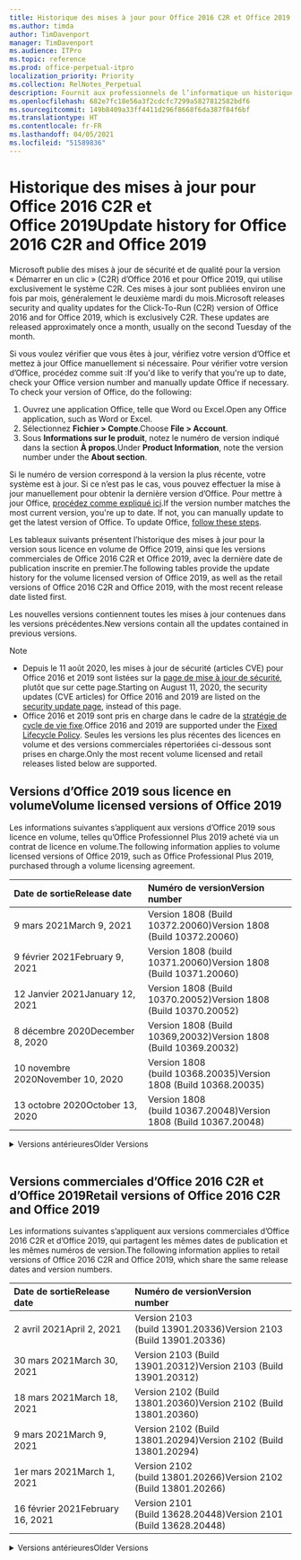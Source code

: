 ```yaml
---
title: Historique des mises à jour pour Office 2016 C2R et Office 2019
ms.author: timda
author: TimDavenport
manager: TimDavenport
ms.audience: ITPro
ms.topic: reference
ms.prod: office-perpetual-itpro
localization_priority: Priority
ms.collection: RelNotes_Perpetual
description: Fournit aux professionnels de l’informatique un historique des mises à jour pour les versions perpétuelles d’Office 2016 et 2019 qui utilisent la technologie « Démarrer en un clic » (C2R)
ms.openlocfilehash: 682e7fc18e56a3f2cdcfc7299a5827812582bdf6
ms.sourcegitcommit: 149b8409a33ff4411d296f8668f6da387f84f6bf
ms.translationtype: HT
ms.contentlocale: fr-FR
ms.lasthandoff: 04/05/2021
ms.locfileid: "51589836"
---
```

# <a name="update-history-for-office-2016-c2r-and-office-2019"></a><span data-ttu-id="964b2-103">Historique des mises à jour pour Office 2016 C2R et Office 2019</span><span class="sxs-lookup"><span data-stu-id="964b2-103">Update history for Office 2016 C2R and Office 2019</span></span>

<span data-ttu-id="964b2-p101">Microsoft publie des mises à jour de sécurité et de qualité pour la version « Démarrer en un clic » (C2R) d’Office 2016 et pour Office 2019, qui utilise exclusivement le système C2R. Ces mises à jour sont publiées environ une fois par mois, généralement le deuxième mardi du mois.</span><span class="sxs-lookup"><span data-stu-id="964b2-p101">Microsoft releases security and quality updates for the Click-To-Run (C2R) version of Office 2016 and for Office 2019, which is exclusively C2R. These updates are released approximately once a month, usually on the second Tuesday of the month.</span></span>

<span data-ttu-id="964b2-p102">Si vous voulez vérifier que vous êtes à jour, vérifiez votre version d’Office et mettez à jour Office manuellement si nécessaire. Pour vérifier votre version d’Office, procédez comme suit :</span><span class="sxs-lookup"><span data-stu-id="964b2-p102">If you'd like to verify that you're up to date, check your Office version number and manually update Office if necessary. To check your version of Office, do the following:</span></span>

  1.    <span data-ttu-id="964b2-108">Ouvrez une application Office, telle que Word ou Excel.</span><span class="sxs-lookup"><span data-stu-id="964b2-108">Open any Office application, such as Word or Excel.</span></span>
  2.    <span data-ttu-id="964b2-109">Sélectionnez **Fichier > Compte**.</span><span class="sxs-lookup"><span data-stu-id="964b2-109">Choose **File > Account**.</span></span>
  3.    <span data-ttu-id="964b2-110">Sous **Informations sur le produit**, notez le numéro de version indiqué dans la section **À propos**.</span><span class="sxs-lookup"><span data-stu-id="964b2-110">Under **Product Information**, note the version number under the **About section**.</span></span>

<span data-ttu-id="964b2-p103">Si le numéro de version correspond à la version la plus récente, votre système est à jour. Si ce n’est pas le cas, vous pouvez effectuer la mise à jour manuellement pour obtenir la dernière version d’Office. Pour mettre à jour Office, [procédez comme expliqué ici](https://support.office.com/article/2ab296f3-7f03-43a2-8e50-46de917611c5).</span><span class="sxs-lookup"><span data-stu-id="964b2-p103">If the version number matches the most current version, you're up to date. If not, you can manually update to get the latest version of Office. To update Office, [follow these steps](https://support.office.com/article/2ab296f3-7f03-43a2-8e50-46de917611c5).</span></span>


<span data-ttu-id="964b2-114">Les tableaux suivants présentent l’historique des mises à jour pour la version sous licence en volume de Office 2019, ainsi que les versions commerciales de Office 2016 C2R et Office 2019, avec la dernière date de publication inscrite en premier.</span><span class="sxs-lookup"><span data-stu-id="964b2-114">The following tables provide the update history for the volume licensed version of Office 2019, as well as the retail versions of Office 2016 C2R and Office 2019, with the most recent release date listed first.</span></span>

<span data-ttu-id="964b2-115">Les nouvelles versions contiennent toutes les mises à jour contenues dans les versions précédentes.</span><span class="sxs-lookup"><span data-stu-id="964b2-115">New versions contain all the updates contained in previous versions.</span></span>


 > [!NOTE]
> - <span data-ttu-id="964b2-116">Depuis le 11 août 2020, les mises à jour de sécurité (articles CVE) pour Office 2016 et 2019 sont listées sur la [page de mise à jour de sécurité](./microsoft365-apps-security-updates.md), plutôt que sur cette page.</span><span class="sxs-lookup"><span data-stu-id="964b2-116">Starting on August 11, 2020, the security updates (CVE articles) for Office 2016 and 2019 are listed on the [security update page](./microsoft365-apps-security-updates.md), instead of this page.</span></span> 
> - <span data-ttu-id="964b2-117">Office 2016 et 2019 sont pris en charge dans le cadre de la [stratégie de cycle de vie fixe](/lifecycle/policies/fixed).</span><span class="sxs-lookup"><span data-stu-id="964b2-117">Office 2016 and 2019 are supported under the [Fixed Lifecycle Policy](/lifecycle/policies/fixed).</span></span> <span data-ttu-id="964b2-118">Seules les versions les plus récentes des licences en volume et des versions commerciales répertoriées ci-dessous sont prises en charge.</span><span class="sxs-lookup"><span data-stu-id="964b2-118">Only the most recent volume licensed and retail releases listed below are supported.</span></span>


## <a name="volume-licensed-versions-of-office-2019"></a><span data-ttu-id="964b2-119">Versions d’Office 2019 sous licence en volume</span><span class="sxs-lookup"><span data-stu-id="964b2-119">Volume licensed versions of Office 2019</span></span>
<span data-ttu-id="964b2-120">Les informations suivantes s’appliquent aux versions d’Office 2019 sous licence en volume, telles qu’Office Professionnel Plus 2019 acheté via un contrat de licence en volume.</span><span class="sxs-lookup"><span data-stu-id="964b2-120">The following information applies to volume licensed versions of Office 2019, such as Office Professional Plus 2019, purchased through a volume licensing agreement.</span></span>

[//]: # (NE PAS SUPPRIMER LE DÉBUT DU TABLEAU VL)


|<span data-ttu-id="964b2-122">**Date de sortie**</span><span class="sxs-lookup"><span data-stu-id="964b2-122">**Release date**</span></span>|<span data-ttu-id="964b2-123">**Numéro de version**</span><span class="sxs-lookup"><span data-stu-id="964b2-123">**Version number**</span></span>|
|:-----|:-----|
|<span data-ttu-id="964b2-124">9 mars 2021</span><span class="sxs-lookup"><span data-stu-id="964b2-124">March 9, 2021</span></span>|<span data-ttu-id="964b2-125">Version 1808 (Build 10372.20060)</span><span class="sxs-lookup"><span data-stu-id="964b2-125">Version 1808 (Build 10372.20060)</span></span>|
|<span data-ttu-id="964b2-126">9 février 2021</span><span class="sxs-lookup"><span data-stu-id="964b2-126">February 9, 2021</span></span>|<span data-ttu-id="964b2-127">Version 1808 (build 10371.20060)</span><span class="sxs-lookup"><span data-stu-id="964b2-127">Version 1808 (Build 10371.20060)</span></span>|
|<span data-ttu-id="964b2-128">12 Janvier 2021</span><span class="sxs-lookup"><span data-stu-id="964b2-128">January 12, 2021</span></span>|<span data-ttu-id="964b2-129">Version 1808 (Build 10370.20052)</span><span class="sxs-lookup"><span data-stu-id="964b2-129">Version 1808 (Build 10370.20052)</span></span>|
|<span data-ttu-id="964b2-130">8 décembre 2020</span><span class="sxs-lookup"><span data-stu-id="964b2-130">December 8, 2020</span></span>|<span data-ttu-id="964b2-131">Version 1808 (Build 10369,20032)</span><span class="sxs-lookup"><span data-stu-id="964b2-131">Version 1808 (Build 10369.20032)</span></span>|
|<span data-ttu-id="964b2-132">10 novembre 2020</span><span class="sxs-lookup"><span data-stu-id="964b2-132">November 10, 2020</span></span>|<span data-ttu-id="964b2-133">Version 1808 (build 10368.20035)</span><span class="sxs-lookup"><span data-stu-id="964b2-133">Version 1808 (Build 10368.20035)</span></span>|
|<span data-ttu-id="964b2-134">13 octobre 2020</span><span class="sxs-lookup"><span data-stu-id="964b2-134">October 13, 2020</span></span>|<span data-ttu-id="964b2-135">Version 1808 (build 10367.20048)</span><span class="sxs-lookup"><span data-stu-id="964b2-135">Version 1808 (Build 10367.20048)</span></span>|


[//]: # (NE PAS SUPPRIMER LA FIN DU TABLEAU VL)

<details>
<summary><span data-ttu-id="964b2-137">Versions antérieures</span><span class="sxs-lookup"><span data-stu-id="964b2-137">Older Versions</span></span></summary>
 

[//]: # (NE PAS SUPPRIMER LE DÉBUT DE L’ANCIEN TABLEAU VL)


|<span data-ttu-id="964b2-139">**Date de sortie**</span><span class="sxs-lookup"><span data-stu-id="964b2-139">**Release date**</span></span>|<span data-ttu-id="964b2-140">**Numéro de version**</span><span class="sxs-lookup"><span data-stu-id="964b2-140">**Version number**</span></span>|
|:-----|:-----|
|<span data-ttu-id="964b2-141">8 septembre 2020</span><span class="sxs-lookup"><span data-stu-id="964b2-141">September 8, 2020</span></span>|<span data-ttu-id="964b2-142">Version 1808 (Build 10366.20016)</span><span class="sxs-lookup"><span data-stu-id="964b2-142">Version 1808 (Build 10366.20016)</span></span>|
|<span data-ttu-id="964b2-143">11 août 2020</span><span class="sxs-lookup"><span data-stu-id="964b2-143">August 11, 2020</span></span>|<span data-ttu-id="964b2-144">Version 1808 (Build 10364.20059)</span><span class="sxs-lookup"><span data-stu-id="964b2-144">Version 1808 (Build 10364.20059)</span></span>|
|<span data-ttu-id="964b2-145">14 juillet 2020</span><span class="sxs-lookup"><span data-stu-id="964b2-145">July 14, 2020</span></span>   |<span data-ttu-id="964b2-146">Version 1808 (Build 10363.20015)</span><span class="sxs-lookup"><span data-stu-id="964b2-146">Version 1808 (Build 10363.20015)</span></span>  |
|<span data-ttu-id="964b2-147">09 juin 2020</span><span class="sxs-lookup"><span data-stu-id="964b2-147">June 9, 2020</span></span>   |<span data-ttu-id="964b2-148">Version 1808 (Build 10361.20002)</span><span class="sxs-lookup"><span data-stu-id="964b2-148">Version 1808 (Build 10361.20002)</span></span>  |
|<span data-ttu-id="964b2-149">12 mai 2020</span><span class="sxs-lookup"><span data-stu-id="964b2-149">May 12, 2020</span></span>   |<span data-ttu-id="964b2-150">Version 1808 (build 10359.20023)</span><span class="sxs-lookup"><span data-stu-id="964b2-150">Version 1808 (Build 10359.20023)</span></span>  |
|<span data-ttu-id="964b2-151">14 avril 2020</span><span class="sxs-lookup"><span data-stu-id="964b2-151">April 14, 2020</span></span>   |<span data-ttu-id="964b2-152">Version 1808 (build 10358.20061)</span><span class="sxs-lookup"><span data-stu-id="964b2-152">Version 1808 (Build 10358.20061)</span></span>  |
|<span data-ttu-id="964b2-153">10 mars 2020</span><span class="sxs-lookup"><span data-stu-id="964b2-153">March 10, 2020</span></span>   |<span data-ttu-id="964b2-154">Version 1808 (Build 10357.20081)</span><span class="sxs-lookup"><span data-stu-id="964b2-154">Version 1808 (Build 10357.20081)</span></span>  |
|<span data-ttu-id="964b2-155">11 février 2020</span><span class="sxs-lookup"><span data-stu-id="964b2-155">February 11, 2020</span></span>   |<span data-ttu-id="964b2-156">Version 1808 (build 10356.20006)</span><span class="sxs-lookup"><span data-stu-id="964b2-156">Version 1808 (Build 10356.20006)</span></span>  |


[//]: # (NE PAS SUPPRIMER LA FIN DE L’ANCIEN TABLEAU VL)

</details>


<br/>

## <a name="retail-versions-of-office-2016-c2r-and-office-2019"></a><span data-ttu-id="964b2-158">Versions commerciales d’Office 2016 C2R et d’Office 2019</span><span class="sxs-lookup"><span data-stu-id="964b2-158">Retail versions of Office 2016 C2R and Office 2019</span></span>
<span data-ttu-id="964b2-159">Les informations suivantes s’appliquent aux versions commerciales d’Office 2016 C2R et d’Office 2019, qui partagent les mêmes dates de publication et les mêmes numéros de version.</span><span class="sxs-lookup"><span data-stu-id="964b2-159">The following information applies to retail versions of Office 2016 C2R and Office 2019, which share the same release dates and version numbers.</span></span>

[//]: # (NE PAS SUPPRIMER LE DÉBUT DU TABLEAU DE VENTE AU DÉTAIL)


|<span data-ttu-id="964b2-161">**Date de sortie**</span><span class="sxs-lookup"><span data-stu-id="964b2-161">**Release date**</span></span>|<span data-ttu-id="964b2-162">**Numéro de version**</span><span class="sxs-lookup"><span data-stu-id="964b2-162">**Version number**</span></span>|
|:-----|:-----|
|<span data-ttu-id="964b2-163">2 avril 2021</span><span class="sxs-lookup"><span data-stu-id="964b2-163">April 2, 2021</span></span>|<span data-ttu-id="964b2-164">Version 2103 (build 13901.20336)</span><span class="sxs-lookup"><span data-stu-id="964b2-164">Version 2103 (Build 13901.20336)</span></span>|
|<span data-ttu-id="964b2-165">30 mars 2021</span><span class="sxs-lookup"><span data-stu-id="964b2-165">March 30, 2021</span></span>|<span data-ttu-id="964b2-166">Version 2103 (Build 13901.20312)</span><span class="sxs-lookup"><span data-stu-id="964b2-166">Version 2103 (Build 13901.20312)</span></span>|
|<span data-ttu-id="964b2-167">18 mars 2021</span><span class="sxs-lookup"><span data-stu-id="964b2-167">March 18, 2021</span></span>|<span data-ttu-id="964b2-168">Version 2102 (Build 13801.20360)</span><span class="sxs-lookup"><span data-stu-id="964b2-168">Version 2102 (Build 13801.20360)</span></span>|
|<span data-ttu-id="964b2-169">9 mars 2021</span><span class="sxs-lookup"><span data-stu-id="964b2-169">March 9, 2021</span></span>|<span data-ttu-id="964b2-170">Version 2102 (Build 13801.20294)</span><span class="sxs-lookup"><span data-stu-id="964b2-170">Version 2102 (Build 13801.20294)</span></span>|
|<span data-ttu-id="964b2-171">1er mars 2021</span><span class="sxs-lookup"><span data-stu-id="964b2-171">March 1, 2021</span></span>|<span data-ttu-id="964b2-172">Version 2102 (build 13801.20266)</span><span class="sxs-lookup"><span data-stu-id="964b2-172">Version 2102 (Build 13801.20266)</span></span>|
|<span data-ttu-id="964b2-173">16 février 2021</span><span class="sxs-lookup"><span data-stu-id="964b2-173">February 16, 2021</span></span>|<span data-ttu-id="964b2-174">Version 2101 (Build 13628.20448)</span><span class="sxs-lookup"><span data-stu-id="964b2-174">Version 2101 (Build 13628.20448)</span></span>|


[//]: # (NE PAS SUPPRIMER LA FIN DU TABLEAU DE VENTE AU DÉTAIL)

<details>
<summary><span data-ttu-id="964b2-176">Versions antérieures</span><span class="sxs-lookup"><span data-stu-id="964b2-176">Older Versions</span></span></summary>
 

[//]: # (NE PAS SUPPRIMER LE DÉBUT DE L’ANCIEN TABLEAU DE VENTE AU DÉTAIL)


|<span data-ttu-id="964b2-178">**Date de sortie**</span><span class="sxs-lookup"><span data-stu-id="964b2-178">**Release date**</span></span>|<span data-ttu-id="964b2-179">**Numéro de version**</span><span class="sxs-lookup"><span data-stu-id="964b2-179">**Version number**</span></span>|
|:-----|:-----|
|<span data-ttu-id="964b2-180">9 février 2021</span><span class="sxs-lookup"><span data-stu-id="964b2-180">February 9, 2021</span></span>|<span data-ttu-id="964b2-181">Version 2101 (build 13628.20380)</span><span class="sxs-lookup"><span data-stu-id="964b2-181">Version 2101 (Build 13628.20380)</span></span>|
|<span data-ttu-id="964b2-182">26 janvier 2021</span><span class="sxs-lookup"><span data-stu-id="964b2-182">January 26, 2021</span></span>|<span data-ttu-id="964b2-183">Version 2101 (Build 13628.20274)</span><span class="sxs-lookup"><span data-stu-id="964b2-183">Version 2101 (Build 13628.20274)</span></span>|
|<span data-ttu-id="964b2-184">21 janvier 2021</span><span class="sxs-lookup"><span data-stu-id="964b2-184">January 21, 2021</span></span>|<span data-ttu-id="964b2-185">Version 2012 (build 13530.20440)</span><span class="sxs-lookup"><span data-stu-id="964b2-185">Version 2012 (Build 13530.20440)</span></span>|
|<span data-ttu-id="964b2-186">12 Janvier 2021</span><span class="sxs-lookup"><span data-stu-id="964b2-186">January 12, 2021</span></span>|<span data-ttu-id="964b2-187">Version 2012 (Build 13530.20376)</span><span class="sxs-lookup"><span data-stu-id="964b2-187">Version 2012 (Build 13530.20376)</span></span>|
|<span data-ttu-id="964b2-188">5 janvier 2021</span><span class="sxs-lookup"><span data-stu-id="964b2-188">January 5, 2021</span></span>|<span data-ttu-id="964b2-189">Version 2012 (build 13530.20316)</span><span class="sxs-lookup"><span data-stu-id="964b2-189">Version 2012 (Build 13530.20316)</span></span>|
|<span data-ttu-id="964b2-190">21 décembre 2020</span><span class="sxs-lookup"><span data-stu-id="964b2-190">December 21, 2020</span></span>|<span data-ttu-id="964b2-191">Version 2011 (build 13426.20404)</span><span class="sxs-lookup"><span data-stu-id="964b2-191">Version 2011 (Build 13426.20404)</span></span>|
|<span data-ttu-id="964b2-192">8 décembre 2020</span><span class="sxs-lookup"><span data-stu-id="964b2-192">December 8, 2020</span></span>|<span data-ttu-id="964b2-193">Version 2011 (Build 13426,20332)</span><span class="sxs-lookup"><span data-stu-id="964b2-193">Version 2011 (Build 13426.20332)</span></span>|
|<span data-ttu-id="964b2-194">2 décembre 2020</span><span class="sxs-lookup"><span data-stu-id="964b2-194">December 2, 2020</span></span>|<span data-ttu-id="964b2-195">Version 2011 (build 13426.20308)</span><span class="sxs-lookup"><span data-stu-id="964b2-195">Version 2011 (Build 13426.20308)</span></span>|
|<span data-ttu-id="964b2-196">30 novembre 2020</span><span class="sxs-lookup"><span data-stu-id="964b2-196">November 30, 2020</span></span>|<span data-ttu-id="964b2-197">Version 2011 (build 13426.20294)</span><span class="sxs-lookup"><span data-stu-id="964b2-197">Version 2011 (Build 13426.20294)</span></span>|
|<span data-ttu-id="964b2-198">23 novembre 2020</span><span class="sxs-lookup"><span data-stu-id="964b2-198">November 23, 2020</span></span>|<span data-ttu-id="964b2-199">Version 2011 (build 13426.20274)</span><span class="sxs-lookup"><span data-stu-id="964b2-199">Version 2011 (Build 13426.20274)</span></span>|
|<span data-ttu-id="964b2-200">17 novembre 2020</span><span class="sxs-lookup"><span data-stu-id="964b2-200">November 17, 2020</span></span>|<span data-ttu-id="964b2-201">Version 2010 (build 13328.20408)</span><span class="sxs-lookup"><span data-stu-id="964b2-201">Version 2010 (Build 13328.20408)</span></span>|
|<span data-ttu-id="964b2-202">10 novembre 2020</span><span class="sxs-lookup"><span data-stu-id="964b2-202">November 10, 2020</span></span>|<span data-ttu-id="964b2-203">Version 2010 (build 13328.20356)</span><span class="sxs-lookup"><span data-stu-id="964b2-203">Version 2010 (Build 13328.20356)</span></span>|
|<span data-ttu-id="964b2-204">27 octobre 2020</span><span class="sxs-lookup"><span data-stu-id="964b2-204">October 27, 2020</span></span>|<span data-ttu-id="964b2-205">Version 2010 (build 13328.20292)</span><span class="sxs-lookup"><span data-stu-id="964b2-205">Version 2010 (Build 13328.20292)</span></span>|
|<span data-ttu-id="964b2-206">21 octobre 2020</span><span class="sxs-lookup"><span data-stu-id="964b2-206">October 21, 2020</span></span>|<span data-ttu-id="964b2-207">Version 2009 (Build 13231.20418)</span><span class="sxs-lookup"><span data-stu-id="964b2-207">Version 2009 (Build 13231.20418)</span></span>|
|<span data-ttu-id="964b2-208">13 octobre 2020</span><span class="sxs-lookup"><span data-stu-id="964b2-208">October 13, 2020</span></span>|<span data-ttu-id="964b2-209">Version 2009 (build 13231.20390)</span><span class="sxs-lookup"><span data-stu-id="964b2-209">Version 2009 (Build 13231.20390)</span></span>|
|<span data-ttu-id="964b2-210">8 octobre 2020</span><span class="sxs-lookup"><span data-stu-id="964b2-210">October 8, 2020</span></span>|<span data-ttu-id="964b2-211">Version 2009 (Build 13231.20368)</span><span class="sxs-lookup"><span data-stu-id="964b2-211">Version 2009 (Build 13231.20368)</span></span>|
|<span data-ttu-id="964b2-212">28 septembre 2020</span><span class="sxs-lookup"><span data-stu-id="964b2-212">September 28, 2020</span></span>|<span data-ttu-id="964b2-213">Version 2009 (Build 13231.20262)</span><span class="sxs-lookup"><span data-stu-id="964b2-213">Version 2009 (Build 13231.20262)</span></span>|
|<span data-ttu-id="964b2-214">22 septembre 2020</span><span class="sxs-lookup"><span data-stu-id="964b2-214">September 22, 2020</span></span>|<span data-ttu-id="964b2-215">Version 2008 (Build 13127.20508)</span><span class="sxs-lookup"><span data-stu-id="964b2-215">Version 2008 (Build 13127.20508)</span></span>|
|<span data-ttu-id="964b2-216">9 septembre 2020</span><span class="sxs-lookup"><span data-stu-id="964b2-216">September 9, 2020</span></span>|<span data-ttu-id="964b2-217">Version 2008 (build 13127.20408)</span><span class="sxs-lookup"><span data-stu-id="964b2-217">Version 2008 (Build 13127.20408)</span></span>|
|<span data-ttu-id="964b2-218">31 août 2020</span><span class="sxs-lookup"><span data-stu-id="964b2-218">August 31, 2020</span></span>|<span data-ttu-id="964b2-219">Version 2008 (build 13127.20296)</span><span class="sxs-lookup"><span data-stu-id="964b2-219">Version 2008 (Build 13127.20296)</span></span>|
|<span data-ttu-id="964b2-220">25 août 2020</span><span class="sxs-lookup"><span data-stu-id="964b2-220">August 25, 2020</span></span>|<span data-ttu-id="964b2-221">Version 2007 (Build 13029.20460)</span><span class="sxs-lookup"><span data-stu-id="964b2-221">Version 2007 (Build 13029.20460)</span></span>|
|<span data-ttu-id="964b2-222">11 août 2020</span><span class="sxs-lookup"><span data-stu-id="964b2-222">August 11, 2020</span></span>|<span data-ttu-id="964b2-223">Version 2007 (Build 13029.20344)</span><span class="sxs-lookup"><span data-stu-id="964b2-223">Version 2007 (Build 13029.20344)</span></span>|
|<span data-ttu-id="964b2-224">30 juillet 2020</span><span class="sxs-lookup"><span data-stu-id="964b2-224">July 30, 2020</span></span>|<span data-ttu-id="964b2-225">Version 2007 (build 13029.20308)</span><span class="sxs-lookup"><span data-stu-id="964b2-225">Version 2007 (Build 13029.20308)</span></span>  |
|<span data-ttu-id="964b2-226">28 juillet 2020</span><span class="sxs-lookup"><span data-stu-id="964b2-226">July 28, 2020</span></span>|<span data-ttu-id="964b2-227">Version 2006 (Build 13001.20498)</span><span class="sxs-lookup"><span data-stu-id="964b2-227">Version 2006 (Build 13001.20498)</span></span>  |
|<span data-ttu-id="964b2-228">14 juillet 2020</span><span class="sxs-lookup"><span data-stu-id="964b2-228">July 14, 2020</span></span>|<span data-ttu-id="964b2-229">Version 2006 (Build 13001.20384)</span><span class="sxs-lookup"><span data-stu-id="964b2-229">Version 2006 (Build 13001.20384)</span></span>  |
|<span data-ttu-id="964b2-230">30 juin 2020</span><span class="sxs-lookup"><span data-stu-id="964b2-230">June 30, 2020</span></span>|<span data-ttu-id="964b2-231">Version 2006 (Build 13001.20266)</span><span class="sxs-lookup"><span data-stu-id="964b2-231">Version 2006 (Build 13001.20266)</span></span>  |
|<span data-ttu-id="964b2-232">24 juin 2020</span><span class="sxs-lookup"><span data-stu-id="964b2-232">June 24, 2020</span></span>|<span data-ttu-id="964b2-233">Version 2005 (Build 12827.20470)</span><span class="sxs-lookup"><span data-stu-id="964b2-233">Version 2005 (Build 12827.20470)</span></span>  |
|<span data-ttu-id="964b2-234">09 juin 2020</span><span class="sxs-lookup"><span data-stu-id="964b2-234">June 9, 2020</span></span>|<span data-ttu-id="964b2-235">Version 2005 (Build 12827.20336)</span><span class="sxs-lookup"><span data-stu-id="964b2-235">Version 2005 (Build 12827.20336)</span></span>  |
|<span data-ttu-id="964b2-236">02 juin 2020</span><span class="sxs-lookup"><span data-stu-id="964b2-236">June 2, 2020</span></span>|<span data-ttu-id="964b2-237">Version 2005 (Build 12827.20268)</span><span class="sxs-lookup"><span data-stu-id="964b2-237">Version 2005 (Build 12827.20268)</span></span>  |
|<span data-ttu-id="964b2-238">21 Mai 2020</span><span class="sxs-lookup"><span data-stu-id="964b2-238">May 21, 2020</span></span>|<span data-ttu-id="964b2-239">Version 2004 (Build 12730.20352)</span><span class="sxs-lookup"><span data-stu-id="964b2-239">Version 2004 (Build 12730.20352)</span></span>  |
|<span data-ttu-id="964b2-240">12 mai 2020</span><span class="sxs-lookup"><span data-stu-id="964b2-240">May 12, 2020</span></span>|<span data-ttu-id="964b2-241">Version 2004 (build 12730.20270)</span><span class="sxs-lookup"><span data-stu-id="964b2-241">Version 2004 (Build 12730.20270)</span></span>  |
|<span data-ttu-id="964b2-242">4 mai 2020</span><span class="sxs-lookup"><span data-stu-id="964b2-242">May 4, 2020</span></span>|<span data-ttu-id="964b2-243">Version 2004 (Build 12730.20250)</span><span class="sxs-lookup"><span data-stu-id="964b2-243">Version 2004 (Build 12730.20250)</span></span>  |
|<span data-ttu-id="964b2-244">29 avril 2020</span><span class="sxs-lookup"><span data-stu-id="964b2-244">April 29, 2020</span></span>|<span data-ttu-id="964b2-245">Version 2004 (Build 12730.20236)</span><span class="sxs-lookup"><span data-stu-id="964b2-245">Version 2004 (Build 12730.20236)</span></span>  |
|<span data-ttu-id="964b2-246">15 avril 2020</span><span class="sxs-lookup"><span data-stu-id="964b2-246">April 15, 2020</span></span>|<span data-ttu-id="964b2-247">Version 2003 (build 12624.20466)</span><span class="sxs-lookup"><span data-stu-id="964b2-247">Version 2003 (Build 12624.20466)</span></span>  |
|<span data-ttu-id="964b2-248">14 avril 2020</span><span class="sxs-lookup"><span data-stu-id="964b2-248">April 14, 2020</span></span>|<span data-ttu-id="964b2-249">Version 2003 (build 12624.20442)</span><span class="sxs-lookup"><span data-stu-id="964b2-249">Version 2003 (Build 12624.20442)</span></span>  |
|<span data-ttu-id="964b2-250">31 mars 2020</span><span class="sxs-lookup"><span data-stu-id="964b2-250">March 31, 2020</span></span>|<span data-ttu-id="964b2-251">Version 2003 (build 12624.20382)</span><span class="sxs-lookup"><span data-stu-id="964b2-251">Version 2003 (Build 12624.20382)</span></span>  |
|<span data-ttu-id="964b2-252">25 mars 2020</span><span class="sxs-lookup"><span data-stu-id="964b2-252">March 25, 2020</span></span>|<span data-ttu-id="964b2-253">Version 2003 (Build 12624.20320)</span><span class="sxs-lookup"><span data-stu-id="964b2-253">Version 2003 (Build 12624.20320)</span></span>  |
|<span data-ttu-id="964b2-254">10 mars 2020</span><span class="sxs-lookup"><span data-stu-id="964b2-254">March 10, 2020</span></span>|<span data-ttu-id="964b2-255">Version 2002 (Build 12527.20278)</span><span class="sxs-lookup"><span data-stu-id="964b2-255">Version 2002 (Build 12527.20278)</span></span>  |
|<span data-ttu-id="964b2-256">1er mars 2020</span><span class="sxs-lookup"><span data-stu-id="964b2-256">March 1, 2020</span></span>   |<span data-ttu-id="964b2-257">Version 2002 (Build 12527.20242)</span><span class="sxs-lookup"><span data-stu-id="964b2-257">Version 2002 (Build 12527.20242)</span></span>  |


[//]: # (NE PAS SUPPRIMER LA FIN DE L’ANCIEN TABLEAU DE VENTE AU DÉTAIL)


</details>